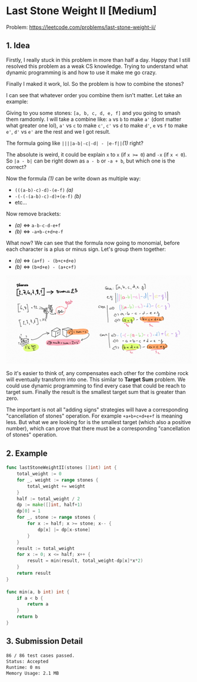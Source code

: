 # Last Stone Weight II [Medium]

Problem: https://leetcode.com/problems/last-stone-weight-ii/

## 1. Idea

Firstly, I really stuck in this problem in more than half a day. Happy that I
still resolved this problem as a weak CS knowledge. Trying to understand what
dynamic programming is and how to use it make me go crazy.

Finally I maked it work, lol. So the problem is how to combine the stones?

I can see that whatever order you combine them isn't matter. Let take an
example:

Giving to you some stones: `[a, b, c, d, e, f]` and you going to smash them
ramdomly. I will take a combine like: `a` vs `b` to make `a'` (dont matter what
greater one lol), `a'` vs `c` to make `c'`, `c'` vs `d` to make `d'`, `e` vs
`f` to make `e'`, `d'` vs `e'` are the rest and we I got result.

The formula going like `||||a-b|-c|-d| - |e-f||`*(1)* right?

The absolute is weird, it could be explain `x` to `x` (if `x >= 0`) and `-x`
(if `x < 0`). So `|a - b|` can be right down as `a - b` or `-a + b`, but which
one is the correct?

Now the formula *(1)* can be write down as multiple way:

- `(((a-b)-c)-d)-(e-f)` *(a)*
- `-(-(-(a-b)-c)-d)+(e-f)` *(b)*
- etc...

Now remove brackets:

- *(a)* <=> `a-b-c-d-e+f`
- *(b)* <=> `-a+b-c+d+e-f`

What now? We can see that the formula now going to monomial, before each
character is a plus or minus sign. Let's group them together:

- *(a)* <=> `(a+f) - (b+c+d+e)`
- *(b)* <=> `(b+d+e) - (a+c+f)`

![Explain](./last-stone-weight-2-explain.png)

So it's easier to think of, any compensates each other for the combine rock will
eventually transform into one. This similar to **Target Sum** problem. We could
use dynamic programming to find every case that could be reach to target sum.
Finally the result is the smallest target sum that is greater than zero.

The important is not all "adding signs" strategies will have a corresponding
"cancellation of stones" operation. For example `+a+b+c+d+e+f` is meaning less.
But what we are looking for is the smallest target (which also a positive
number), which can prove that there must be a corresponding "cancellation of
stones" operation.

## 2. Example

```go
func lastStoneWeightII(stones []int) int {
	total_weight := 0
	for _, weight := range stones {
		total_weight += weight
	}
	half := total_weight / 2
	dp := make([]int, half+1)
	dp[0] = 1
	for _, stone := range stones {
		for x := half; x >= stone; x-- {
			dp[x] |= dp[x-stone]
		}
	}
	result := total_weight
	for x := 0; x <= half; x++ {
		result = min(result, total_weight-dp[x]*x*2)
	}
	return result
}

func min(a, b int) int {
	if a < b {
		return a
	}
	return b
}
```

## 3. Submission Detail

```
86 / 86 test cases passed.
Status: Accepted
Runtime: 0 ms
Memory Usage: 2.1 MB
```
